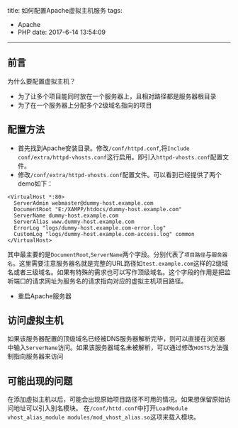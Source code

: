 title: 如何配置Apache虚拟主机服务
tags:
  - Apache
  - PHP
date: 2017-6-14 13:54:09

---

## 前言

为什么要配置虚拟主机？
- 为了让多个项目能同时放在一个服务器上，且相对路径都是服务器根目录
- 为了在一个服务器上分配多个2级域名指向的项目

## 配置方法

- 首先找到Apache安装目录。修改`/conf/httpd.conf`,将`Include conf/extra/httpd-vhosts.conf`这行启用。即引入`httpd-vhosts.conf`配置文件。
- 修改`/conf/extra/httpd-vhosts.conf`配置文件。可以看到已经提供了两个demo如下：
```
<VirtualHost *:80>
  ServerAdmin webmaster@dummy-host.example.com
  DocumentRoot "E:/XAMPP/htdocs/dummy-host.example.com"
  ServerName dummy-host.example.com
  ServerAlias www.dummy-host.example.com
  ErrorLog "logs/dummy-host.example.com-error.log"
  CustomLog "logs/dummy-host.example.com-access.log" common
</VirtualHost>
```
其中最主要的是`DocumentRoot`,`ServerName`两个字段。分别代表了`项目路径`与`服务器名`。这里需要注意服务器名就是完整的URL路径如`test.example.com`这样的2级域名或者三级域名。如果有特殊的需求也可以写作顶级域名。这个字段的作用是把监听端口的请求网址为服务名的请求指向对应的虚拟主机项目路径。
- 重启Apache服务器

## 访问虚拟主机
如果该服务器配置的顶级域名已经被DNS服务器解析完毕，则可以直接在浏览器中输入`ServerName`访问。如果该服务器域名未被解析，可以通过修改`HOSTS`方法强制指向服务器来访问

## 可能出现的问题
在添加虚拟主机以后，可能会出现原始项目路径不可用的情况。如果想保留原始访问地址可以引入别名模块。
在`/conf/httd.conf`中打开`LoadModule vhost_alias_module modules/mod_vhost_alias.so`这项来载入模块。
